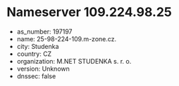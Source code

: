 # Nameserver 109.224.98.25

* as_number: 197197
* name: 25-98-224-109.m-zone.cz.
* city: Studenka
* country: CZ
* organization: M.NET STUDENKA s. r. o.
* version: Unknown
* dnssec: false

